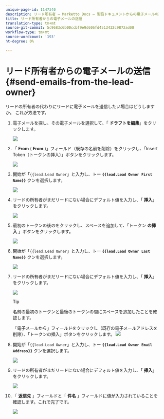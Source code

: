 ```yaml
---
unique-page-id: 1147340
description: リード所有者 — Marketto Docs — 製品ドキュメントからの電子メールの送信
title: リード所有者からの電子メールの送信
translation-type: tm+mt
source-git-commit: 5c9683c6b00ccbf9e9d606fd4513432c9872ad00
workflow-type: tm+mt
source-wordcount: '193'
ht-degree: 0%

---
```



# リード所有者からの電子メールの送信 {#send-emails-from-the-lead-owner}

リードの所有者の代わりにリードに電子メールを送信したい場合はどうしますか。  これが方法です。

1. 電子メールを探し、その電子メールを選択して、「 **ドラフトを編集**」をクリックします。

   ![](assets/one.png)

1. 「 **From** ( **From** )」フィールド（既存の名前を削除）をクリックし、「Insert Token（トークンの挿入）」ボタンをクリックします。

   ![](assets/two.png)

1. 開始が「`{{lead.Lead Owner`」と入力し、トー **`{{lead.Lead Owner First Name}}`** クンを選択します。

   ![](assets/image2014-9-11-13-3a7-3a43.png)

1. リードの所有者がまだリードにない場合にデフォルト値を入力し、「 **挿入**」をクリックします。

   ![](assets/image2014-9-11-13-3a7-3a58.png)

1. 最初のトークンの後のをクリックし、スペースを追加して、「トークン **の挿入** 」ボタンをクリックします。

   ![](assets/five.png)

1. 開始が「`{{lead.Lead Owner`」と入力し、トー **`{{lead.Lead Owner Last Name}}`** クンを選択します。

   ![](assets/image2014-9-11-13-3a8-3a24.png)

1. リードの所有者がまだリードにない場合にデフォルト値を入力し、「 **挿入**」をクリックします。

   ![](assets/image2014-9-11-13-3a8-3a39.png)

   >[!TIP]
   >
   >名前の最初のトークンと最後のトークンの間にスペースを追加したことを確認します。

   「電子メールから」フィールドをクリックし（既存の電子メールアドレスを削除）、「トークンの挿入」ボタンをクリックします。
   ![](assets/eight.png)

1. 開始が「`{{lead.Lead Owner`」と入力し、トー **`{{lead.Lead Owner Email Address}}`** クンを選択します。

   ![](assets/image2014-9-11-13-3a9-3a33.png)

1. リードの所有者がまだリードにない場合にデフォルト値を入力し、「 **挿入**」をクリックします。

   ![](assets/ten.png)

1. 「 **返信先** 」フィールドと「 **件名** 」フィールドに値が入力されていることを確認します。これで完了です。

   ![](assets/eleven.png)


